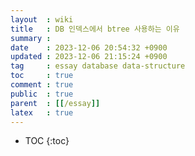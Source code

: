 ```yaml
---
layout  : wiki
title   : DB 인덱스에서 btree 사용하는 이유
summary :
date    : 2023-12-06 20:54:32 +0900
updated : 2023-12-06 21:15:24 +0900
tag     : essay database data-structure
toc     : true
comment : true
public  : true
parent  : [[/essay]]
latex   : true
---
```

* TOC
{:toc}



